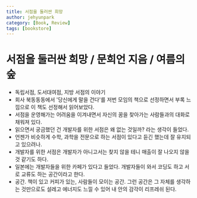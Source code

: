 ```yaml
---
title: 서점을 둘러싼 희망
author: jehyunpark
category: [Book, Review]
tags: [bookstore]
---
```


# 서점을 둘러싼 희망 / 문희언 지음 / 여름의숲

- 독립서점, 도서대여점, 지방 서점의 이야기
- 회사 북동동동에서 '당신에게 말을 건다'를 저번 모임의 책으로 선정하면서 부록 느낌으로 이 책도 선정해서 읽어보았다.
- 서점을 운영해가는 어려움을 이겨내면서 자신의 꿈을 찾아가는 사람들과의 대화로 채워져 있다. 
- 읽으면서 궁금했던 건 개발자를 위한 서점은 왜 없는 것일까? 라는 생각이 들었다.
- 언젠가 비슷하게 수학, 과학을 전문으로 하는 서점이 있다고 듣긴 했는데 잘 유지되고 있으려나.
- 개발자를 위한 서점은 개발자가 아니고서는 찾지 않을 테니 매출이 잘 나오지 않을 것 같기도 하다.
- 일본에는 개발자들을 위한 카페가 있다고 들었다. 개발자들이 와서 코딩도 하고 서로 교류도 하는 공간이라고 한다.
- 공간. 책이 있고 커피가 있는, 사람들이 모이는 공간. 그런 공간은 그 자체를 생각하는 것만으로도 설레고 에너지도 느낄 수 있어 내 안의 감각이 리프레쉬 된다.

